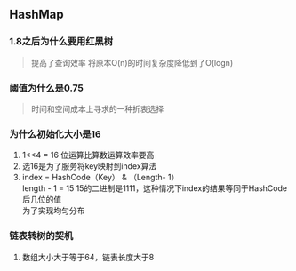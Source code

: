 ## HashMap

### 1.8之后为什么要用红黑树

> 提高了查询效率 将原本O(n)的时间复杂度降低到了O(logn)

### 阈值为什么是0.75

> 时间和空间成本上寻求的一种折衷选择

### 为什么初始化大小是16

1. 1<<4 = 16 位运算比算数运算效率要高
2. 选16是为了服务将key映射到index算法
3. index = HashCode（Key） & （Length- 1）  
   length - 1 = 15 15的二进制是1111，这种情况下index的结果等同于HashCode后几位的值  
   为了实现均匀分布

### 链表转树的契机

1. 数组大小大于等于64，链表长度大于8